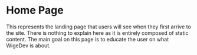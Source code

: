 # Home Page

This represents the landing page that users will see when they first arrive to the site. There is nothing to explain here as it is entirely composed of static content. The main goal on this page is to educate the user on what WigeDev is about.
